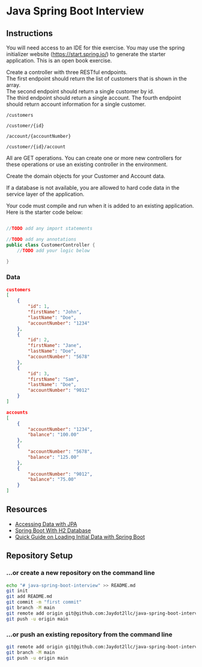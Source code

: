 # Java Spring Boot Interview

## Instructions

You will need access to an IDE for thie exercise.  You may use the spring initializer website (https://start.spring.io/) to generate the starter application.  This is an open book exercise.

Create a controller with three RESTful endpoints.  
The first endpoint should return the list of customers that is shown in the array.  
The second endpoint should return a single customer by id.  
The third endpoint should return a single account.
The fourth endpoint should return account information for a single customer.

`/customers`

`/customer/{id}`

`/account/{accountNumber}`

`/customer/{id}/account`

All are GET operations.  You can create one or more new controllers for these operations or use an existing controller in the environment.

Create the domain objects for your Customer and Account data.

If a database is not available, you are allowed to hard code data in the service layer of the application.

Your code must compile and run when it is added to an existing application.  Here is the starter code below:

```java

//TODO add any import statements

//TODO add any annotations
public class CustomerController {
    //TODO add your logic below
    
}

```

### Data

```json
customers
[
    {
        "id": 1,
        "firstName": "John",
        "lastName": "Doe",
        "accountNumber": "1234"
    },
    {
        "id": 2,
        "firstName": "Jane",
        "lastName": "Doe",
        "accountNumber": "5678"
    },
    {
        "id": 3,
        "firstName": "Sam",
        "lastName": "Doe",
        "accountNumber": "9012"
    }
]
```

```json
accounts
[
    {
        "accountNumber": "1234",
        "balance": "100.00"
    },
    {
        "accountNumber": "5678",
        "balance": "125.00"
    },
    {
        "accountNumber": "9012",
        "balance": "75.00"
    }
]
```
## Resources
- [Accessing Data with JPA](https://spring.io/guides/gs/accessing-data-jpa)
- [Spring Boot With H2 Database](https://www.baeldung.com/spring-boot-h2-database)
- [Quick Guide on Loading Initial Data with Spring Boot](https://www.baeldung.com/spring-boot-data-sql-and-schema-sql)

## Repository Setup

### …or create a new repository on the command line
```sh
echo "# java-spring-boot-interview" >> README.md
git init
git add README.md
git commit -m "first commit"
git branch -M main
git remote add origin git@github.com:Jaydot2llc/java-spring-boot-interview.git
git push -u origin main
```

### …or push an existing repository from the command line
```sh
git remote add origin git@github.com:Jaydot2llc/java-spring-boot-interview.git
git branch -M main
git push -u origin main
```